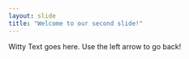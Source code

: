 ```yaml
---
layout: slide
title: "Welcome to our second slide!"
---
```

Witty Text goes here.
Use the left arrow to go back!
